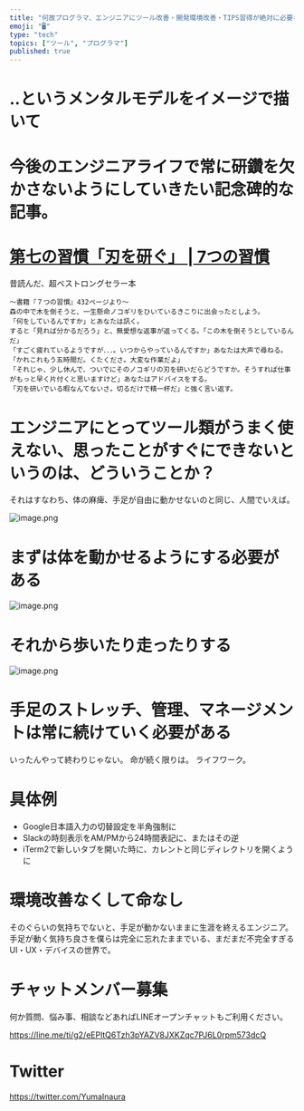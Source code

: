 ```yaml
---
title: "何故プログラマ、エンジニアにツール改善・開発環境改善・TIPS習得が絶対に必要なのか‥"
emoji: "🖥"
type: "tech"
topics: ["ツール", "プログラマ"]
published: true
---
```




# ‥というメンタルモデルをイメージで描いて

# 今後のエンジニアライフで常に研鑽を欠かさないようにしていきたい記念碑的な記事。

# [第七の習慣「刃を研ぐ」 | 7つの習慣](https://www.recruit-ms.co.jp/service/seven-habits/column/0000000024.html) 

昔読んだ、超ベストロングセラー本

```
～書籍『７つの習慣』432ページより～
森の中で木を倒そうと、一生懸命ノコギリをひいているきこりに出会ったとしよう。
「何をしているんですか」とあなたは訊く。
すると「見れば分かるだろう」と、無愛想な返事が返ってくる。「この木を倒そうとしているんだ」
「すごく疲れているようですが．．．。いつからやっているんですか」あなたは大声で尋ねる。
「かれこれもう五時間だ。くたくださ。大変な作業だよ」
「それじゃ、少し休んで、ついでにそのノコギリの刃を研いだらどうですか。そうすれば仕事がもっと早く片付くと思いますけど」あなたはアドバイスをする。
「刃を研いでいる暇なんてないさ。切るだけで精一杯だ」と強く言い返す。
```


# エンジニアにとってツール類がうまく使えない、思ったことがすぐにできないというのは、どういうことか？

それはすなわち、体の麻痺、手足が自由に動かせないのと同じ、人間でいえば。

![image.png](https://qiita-image-store.s3.amazonaws.com/0/89618/812247e4-e992-05cb-116b-fd2313840a2c.png)


# まずは体を動かせるようにする必要がある

![image.png](https://qiita-image-store.s3.amazonaws.com/0/89618/07e927f1-f0c1-c7a2-85b2-96420ae3e053.png)

# それから歩いたり走ったりする

![image.png](https://qiita-image-store.s3.amazonaws.com/0/89618/31b47a8c-5d72-5f68-c29c-f00ba3a515dd.png)

# 手足のストレッチ、管理、マネージメントは常に続けていく必要がある

いったんやって終わりじゃない。
命が続く限りは。
ライフワーク。

# 具体例

- Google日本語入力の切替設定を半角強制に
- Slackの時刻表示をAM/PMから24時間表記に、またはその逆
- iTerm2で新しいタブを開いた時に、カレントと同じディレクトリを開くように

# 環境改善なくして命なし

そのぐらいの気持ちでないと、手足が動かないままに生涯を終えるエンジニア。
手足が動く気持ち良さを僕らは完全に忘れたままでいる、まだまだ不完全すぎるUI・UX・デバイスの世界で。








<!-- Update From Qiita API -->

# チャットメンバー募集


何か質問、悩み事、相談などあればLINEオープンチャットもご利用ください。

https://line.me/ti/g2/eEPltQ6Tzh3pYAZV8JXKZqc7PJ6L0rpm573dcQ





# Twitter


https://twitter.com/YumaInaura


<!-- Update From Qiita API -->


